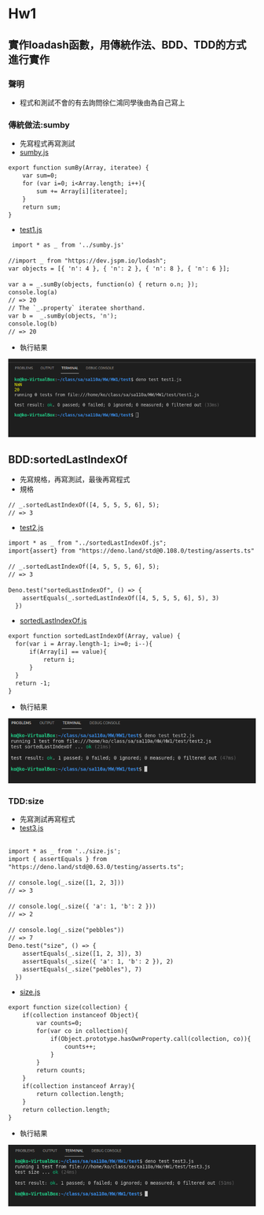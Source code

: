 # Hw1
## 實作loadash函數，用傳統作法、BDD、TDD的方式進行實作
### 聲明
* 程式和測試不會的有去詢問徐仁鴻同學後由為自己寫上
### 傳統做法:sumby
* 先寫程式再寫測試
* [sumby.js](https://github.com/www-abcdefg/sa110a/blob/master/HW/HW1/sumby.js)
```
export function sumBy(Array, iteratee) {
    var sum=0;
    for (var i=0; i<Array.length; i++){
        sum += Array[i][iteratee];
    } 
    return sum;
}
```
* [test1.js](https://github.com/www-abcdefg/sa110a/blob/master/HW/HW1/test/test1.js)
```
 import * as _ from '../sumby.js'

//import _ from "https://dev.jspm.io/lodash";
var objects = [{ 'n': 4 }, { 'n': 2 }, { 'n': 8 }, { 'n': 6 }];
 
var a = _.sumBy(objects, function(o) { return o.n; });
console.log(a)
// => 20
// The `_.property` iteratee shorthand.
var b =  _.sumBy(objects, 'n');
console.log(b)
// => 20
```
* 執行結果

![pic](https://github.com/www-abcdefg/sa110a/blob/master/pic/hw1/test1.png)

## BDD:sortedLastIndexOf
* 先寫規格，再寫測試，最後再寫程式
* 規格
```
// _.sortedLastIndexOf([4, 5, 5, 5, 6], 5);
// => 3
```
* [test2.js](https://github.com/www-abcdefg/sa110a/blob/master/HW/HW1/test/test2.js)
```
import * as _ from "../sortedLastIndexOf.js";
import{assert} from "https://deno.land/std@0.108.0/testing/asserts.ts"

// _.sortedLastIndexOf([4, 5, 5, 5, 6], 5);
// => 3

Deno.test("sortedLastIndexOf", () => {
    assertEquals(_.sortedLastIndexOf([4, 5, 5, 5, 6], 5), 3)
  })

```
* [sortedLastIndexOf.js](https://github.com/www-abcdefg/sa110a/blob/master/HW/HW1/sortedLastIndexOf.js)
```
export function sortedLastIndexOf(Array, value) {
  for(var i = Array.length-1; i>=0; i--){
      if(Array[i] == value){
          return i;
      }
  }
  return -1;
}
```
* 執行結果

![pic](https://github.com/www-abcdefg/sa110a/blob/master/pic/hw1/test2.png)

### TDD:size
* 先寫測試再寫程式
* [test3.js](https://github.com/www-abcdefg/sa110a/blob/master/HW/HW1/test/test3.js)
```

import * as _ from '../size.js';
import { assertEquals } from "https://deno.land/std@0.63.0/testing/asserts.ts";

// console.log(_.size([1, 2, 3]))
// => 3
 
// console.log(_.size({ 'a': 1, 'b': 2 }))
// => 2
 
// console.log(_.size("pebbles"))
// => 7
Deno.test("size", () => {
    assertEquals(_.size([1, 2, 3]), 3)
    assertEquals(_.size({ 'a': 1, 'b': 2 }), 2)
    assertEquals(_.size("pebbles"), 7)
  })
```
* [size.js](https://github.com/www-abcdefg/sa110a/blob/master/HW/HW1/size.js)
```
export function size(collection) {
    if(collection instanceof Object){
        var counts=0;
        for(var co in collection){
            if(Object.prototype.hasOwnProperty.call(collection, co)){
                counts++;
            }
        }
        return counts;
    }
    if(collection instanceof Array){
        return collection.length;
    }
    return collection.length;
}
```
* 執行結果

![pic](https://github.com/www-abcdefg/sa110a/blob/master/pic/hw1/test3.png)